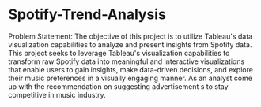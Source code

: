 # Spotify-Trend-Analysis

Problem Statement:
The objective of this project is to utilize Tableau's data visualization capabilities to 
analyze and present insights from Spotify data. This project seeks to leverage Tableau's 
visualization capabilities to transform raw Spotify data into meaningful and interactive 
visualizations that enable users to gain insights, make data-driven decisions, and explore their 
music preferences in a visually engaging manner. As an analyst come up with the 
recommendation on suggesting advertisement s to stay competitive in music industry.


